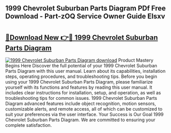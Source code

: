 ## 1999 Chevrolet Suburban Parts Diagram PDf Free Download - Part-zOQ Service Owner Guide EIsxv

# <h2><a href="http://dflg3b9.blite.top/?on=1999+Chevrolet+Suburban+Parts+Diagram">🔗Download New 👉🔴 1999 Chevrolet Suburban Parts Diagram</a></h2>

[![1999 Chevrolet Suburban Parts Diagram download](https://i.imgur.com/lujVjoI.png)](http://dflg3b9.blite.top/?on=1999+Chevrolet+Suburban+Parts+Diagram)
Product Mastery Begins Here Discover the full potential of your 1999 Chevrolet Suburban Parts Diagram with this user manual. Learn about its capabilities, installation steps, operating procedures, and troubleshooting tips. Before you begin using your 1999 Chevrolet Suburban Parts Diagram, please familiarize yourself with its functions and features by reading this user manual. It includes clear instructions for installation, setup, and operation, as well as troubleshooting tips for common issues. 1999 Chevrolet Suburban Parts Diagram advanced features include object recognition, motion sensors, customizable alerts, and remote access, all of which can be customized to suit your preferences via the user interface. Your Success is Our Goal 1999 Chevrolet Suburban Parts Diagram. We are committed to ensuring your complete satisfaction.
